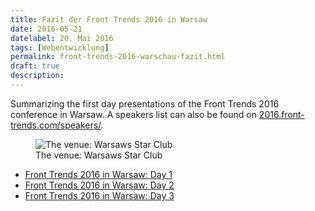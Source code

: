 ```yaml
---
title: Fazit der Front Trends 2016 in Warsaw
date: 2016-05-21
datelabel: 20. Mai 2016
tags: [Webentwicklung]
permalink: front-trends-2016-warschau-fazit.html
draft: true
description:
---
```


Summarizing the first day presentations of the Front Trends 2016 conference in Warsaw. A speakers list can also be found on [2016.front-trends.com/speakers/](https://2016.front-trends.com/speakers/).

<figure>
	<img src="/images/2016/05/front-trends-venue.jpg" alt="The venue: Warsaws Star Club" />
	<figcaption>The venue: Warsaws Star Club</figcaption>
</figure>


* [Front Trends 2016 in Warsaw: Day 1](/front-trends-2016-warsaw-day-one)
* [Front Trends 2016 in Warsaw: Day 2](/front-trends-2016-warsaw-day-two)
* [Front Trends 2016 in Warsaw: Day 3](/front-trends-2016-warsaw-day-three)

